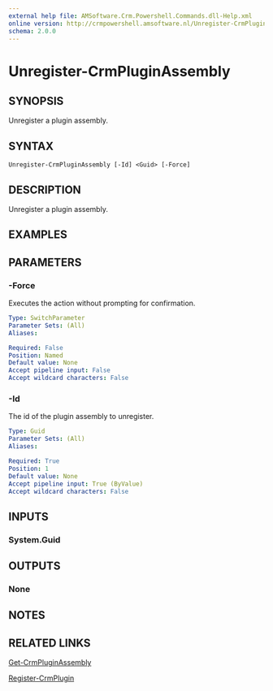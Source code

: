 ```yaml
---
external help file: AMSoftware.Crm.Powershell.Commands.dll-Help.xml
online version: http://crmpowershell.amsoftware.nl/Unregister-CrmPluginAssembly.html
schema: 2.0.0
---
```


# Unregister-CrmPluginAssembly

## SYNOPSIS
Unregister a plugin assembly.

## SYNTAX

```
Unregister-CrmPluginAssembly [-Id] <Guid> [-Force]
```

## DESCRIPTION
Unregister a plugin assembly.

## EXAMPLES


## PARAMETERS

### -Force
Executes the action without prompting for confirmation.

```yaml
Type: SwitchParameter
Parameter Sets: (All)
Aliases: 

Required: False
Position: Named
Default value: None
Accept pipeline input: False
Accept wildcard characters: False
```

### -Id
The id of the plugin assembly to unregister.

```yaml
Type: Guid
Parameter Sets: (All)
Aliases: 

Required: True
Position: 1
Default value: None
Accept pipeline input: True (ByValue)
Accept wildcard characters: False
```

## INPUTS

### System.Guid


## OUTPUTS

### None

## NOTES

## RELATED LINKS

[Get-CrmPluginAssembly](Get-CrmPluginAssembly.md)

[Register-CrmPlugin](Register-CrmPlugin.md)
